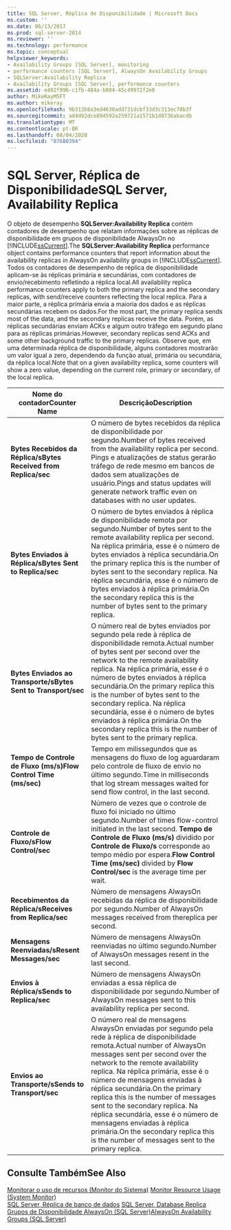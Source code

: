 ```yaml
---
title: SQL Server, Réplica de Disponibilidade | Microsoft Docs
ms.custom: ''
ms.date: 06/13/2017
ms.prod: sql-server-2014
ms.reviewer: ''
ms.technology: performance
ms.topic: conceptual
helpviewer_keywords:
- Availability Groups [SQL Server], monitoring
- performance counters [SQL Server], AlwaysOn Availability Groups
- SQLServer:Availability Replica
- Availability Groups [SQL Server], performance counters
ms.assetid: e402f996-c1fb-484a-b804-45c49972f2e0
author: MikeRayMSFT
ms.author: mikeray
ms.openlocfilehash: 9b313b8a3ed4630add731dcbf33d3c313ec78b3f
ms.sourcegitcommit: ad4d92dce894592a259721a1571b1d8736abacdb
ms.translationtype: MT
ms.contentlocale: pt-BR
ms.lasthandoff: 08/04/2020
ms.locfileid: "87680394"
---
```

# <a name="sql-server-availability-replica"></a><span data-ttu-id="040a1-102">SQL Server, Réplica de Disponibilidade</span><span class="sxs-lookup"><span data-stu-id="040a1-102">SQL Server, Availability Replica</span></span>
  <span data-ttu-id="040a1-103">O objeto de desempenho **SQLServer:Availability Replica** contém contadores de desempenho que relatam informações sobre as réplicas de disponibilidade em grupos de disponibilidade AlwaysOn no [!INCLUDE[ssCurrent](../../includes/sscurrent-md.md)].</span><span class="sxs-lookup"><span data-stu-id="040a1-103">The **SQLServer:Availability Replica** performance object contains performance counters that report information about the availability replicas in AlwaysOn availability groups in [!INCLUDE[ssCurrent](../../includes/sscurrent-md.md)].</span></span> <span data-ttu-id="040a1-104">Todos os contadores de desempenho de réplica de disponibilidade aplicam-se às réplicas primária e secundárias, com contadores de envio/recebimento refletindo a réplica local.</span><span class="sxs-lookup"><span data-stu-id="040a1-104">All availability replica performance counters apply to both the primary replica and the secondary replicas, with send/receive counters reflecting the local replica.</span></span> <span data-ttu-id="040a1-105">Para a maior parte, a réplica primária envia a maioria dos dados e as réplicas secundárias recebem os dados.</span><span class="sxs-lookup"><span data-stu-id="040a1-105">For the most part, the primary replica sends most of the data, and the secondary replicas receive the data.</span></span> <span data-ttu-id="040a1-106">Porém, as réplicas secundárias enviam ACKs e algum outro tráfego em segundo plano para as réplicas primárias.</span><span class="sxs-lookup"><span data-stu-id="040a1-106">However, secondary replicas send ACKs and some other background traffic to the primary replicas.</span></span> <span data-ttu-id="040a1-107">Observe que, em uma determinada réplica de disponibilidade, alguns contadores mostrarão um valor igual a zero, dependendo da função atual, primária ou secundária, da réplica local.</span><span class="sxs-lookup"><span data-stu-id="040a1-107">Note that on a given availability replica, some counters will show a zero value, depending on the current role, primary or secondary, of the local replica.</span></span>  
  
|<span data-ttu-id="040a1-108">Nome do contador</span><span class="sxs-lookup"><span data-stu-id="040a1-108">Counter Name</span></span>|<span data-ttu-id="040a1-109">Descrição</span><span class="sxs-lookup"><span data-stu-id="040a1-109">Description</span></span>|  
|------------------|-----------------|  
|<span data-ttu-id="040a1-110">**Bytes Recebidos da Réplica/s**</span><span class="sxs-lookup"><span data-stu-id="040a1-110">**Bytes Received from Replica/sec**</span></span>|<span data-ttu-id="040a1-111">O número de bytes recebidos da réplica de disponibilidade por segundo.</span><span class="sxs-lookup"><span data-stu-id="040a1-111">Number of bytes received from the availability replica per second.</span></span> <span data-ttu-id="040a1-112">Pings e atualizações de status gerarão tráfego de rede mesmo em bancos de dados sem atualizações de usuário.</span><span class="sxs-lookup"><span data-stu-id="040a1-112">Pings and status updates will generate network traffic even on databases with no user updates.</span></span>|  
|<span data-ttu-id="040a1-113">**Bytes Enviados à Réplica/s**</span><span class="sxs-lookup"><span data-stu-id="040a1-113">**Bytes Sent to Replica/sec**</span></span>|<span data-ttu-id="040a1-114">O número de bytes enviados à réplica de disponibilidade remota por segundo.</span><span class="sxs-lookup"><span data-stu-id="040a1-114">Number of bytes sent to the remote availability replica per second.</span></span> <span data-ttu-id="040a1-115">Na réplica primária, esse é o número de bytes enviados à réplica secundária.</span><span class="sxs-lookup"><span data-stu-id="040a1-115">On the primary replica this is the number of bytes sent to the secondary replica.</span></span> <span data-ttu-id="040a1-116">Na réplica secundária, esse é o número de bytes enviados à réplica primária.</span><span class="sxs-lookup"><span data-stu-id="040a1-116">On the secondary replica this is the number of bytes sent to the primary replica.</span></span>|  
|<span data-ttu-id="040a1-117">**Bytes Enviados ao Transporte/s**</span><span class="sxs-lookup"><span data-stu-id="040a1-117">**Bytes Sent to Transport/sec**</span></span>|<span data-ttu-id="040a1-118">O número real de bytes enviados por segundo pela rede à réplica de disponibilidade remota.</span><span class="sxs-lookup"><span data-stu-id="040a1-118">Actual number of bytes sent per second over the network to the remote availability replica.</span></span> <span data-ttu-id="040a1-119">Na réplica primária, esse é o número de bytes enviados à réplica secundária.</span><span class="sxs-lookup"><span data-stu-id="040a1-119">On the primary replica this is the number of bytes sent to the secondary replica.</span></span> <span data-ttu-id="040a1-120">Na réplica secundária, esse é o número de bytes enviados à réplica primária.</span><span class="sxs-lookup"><span data-stu-id="040a1-120">On the secondary replica this is the number of bytes sent to the primary replica.</span></span>|  
|<span data-ttu-id="040a1-121">**Tempo de Controle de Fluxo (ms/s)**</span><span class="sxs-lookup"><span data-stu-id="040a1-121">**Flow Control Time (ms/sec)**</span></span>|<span data-ttu-id="040a1-122">Tempo em milissegundos que as mensagens do fluxo de log aguardaram pelo controle de fluxo de envio no último segundo.</span><span class="sxs-lookup"><span data-stu-id="040a1-122">Time in milliseconds that log stream messages waited for send flow control, in the last second.</span></span>|  
|<span data-ttu-id="040a1-123">**Controle de Fluxo/s**</span><span class="sxs-lookup"><span data-stu-id="040a1-123">**Flow Control/sec**</span></span>|<span data-ttu-id="040a1-124">Número de vezes que o controle de fluxo foi iniciado no último segundo.</span><span class="sxs-lookup"><span data-stu-id="040a1-124">Number of times flow-control initiated in the last second.</span></span> <span data-ttu-id="040a1-125">**Tempo de Controle de Fluxo (ms/s)** dividido por **Controle de Fluxo/s** corresponde ao tempo médio por espera.</span><span class="sxs-lookup"><span data-stu-id="040a1-125">**Flow Control Time (ms/sec)** divided by **Flow Control/sec** is the average time per wait.</span></span>|  
|<span data-ttu-id="040a1-126">**Recebimentos da Réplica/s**</span><span class="sxs-lookup"><span data-stu-id="040a1-126">**Receives from Replica/sec**</span></span>|<span data-ttu-id="040a1-127">Número de mensagens AlwaysOn recebidas da réplica de disponibilidade por segundo.</span><span class="sxs-lookup"><span data-stu-id="040a1-127">Number of AlwaysOn messages received from thereplica per second.</span></span>|  
|<span data-ttu-id="040a1-128">**Mensagens Reenviadas/s**</span><span class="sxs-lookup"><span data-stu-id="040a1-128">**Resent Messages/sec**</span></span>|<span data-ttu-id="040a1-129">Número de mensagens AlwaysOn reenviadas no último segundo.</span><span class="sxs-lookup"><span data-stu-id="040a1-129">Number of AlwaysOn messages resent in the last second.</span></span>|  
|<span data-ttu-id="040a1-130">**Envios à Réplica/s**</span><span class="sxs-lookup"><span data-stu-id="040a1-130">**Sends to Replica/sec**</span></span>|<span data-ttu-id="040a1-131">Número de mensagens AlwaysOn enviadas a essa réplica de disponibilidade por segundo.</span><span class="sxs-lookup"><span data-stu-id="040a1-131">Number of AlwaysOn messages sent to this availability replica per second.</span></span>|  
|<span data-ttu-id="040a1-132">**Envios ao Transporte/s**</span><span class="sxs-lookup"><span data-stu-id="040a1-132">**Sends to Transport/sec**</span></span>|<span data-ttu-id="040a1-133">O número real de mensagens AlwaysOn enviadas por segundo pela rede à réplica de disponibilidade remota.</span><span class="sxs-lookup"><span data-stu-id="040a1-133">Actual number of AlwaysOn messages sent per second over the network to the remote availability replica.</span></span> <span data-ttu-id="040a1-134">Na réplica primária, esse é o número de mensagens enviadas à réplica secundária.</span><span class="sxs-lookup"><span data-stu-id="040a1-134">On the primary replica this is the number of messages sent to the secondary replica.</span></span> <span data-ttu-id="040a1-135">Na réplica secundária, esse é o número de mensagens enviadas à réplica primária.</span><span class="sxs-lookup"><span data-stu-id="040a1-135">On the secondary replica this is the number of messages sent to the primary replica.</span></span>|  
  
## <a name="see-also"></a><span data-ttu-id="040a1-136">Consulte Também</span><span class="sxs-lookup"><span data-stu-id="040a1-136">See Also</span></span>  
 <span data-ttu-id="040a1-137">[Monitorar o uso de recursos &#40;Monitor do Sistema&#41;](monitor-resource-usage-system-monitor.md) </span><span class="sxs-lookup"><span data-stu-id="040a1-137">[Monitor Resource Usage &#40;System Monitor&#41;](monitor-resource-usage-system-monitor.md) </span></span>  
 <span data-ttu-id="040a1-138">[SQL Server, Réplica de banco de dados](sql-server-database-replica.md) </span><span class="sxs-lookup"><span data-stu-id="040a1-138">[SQL Server, Database Replica](sql-server-database-replica.md) </span></span>  
 [<span data-ttu-id="040a1-139">Grupos de Disponibilidade AlwaysOn (SQL Server)</span><span class="sxs-lookup"><span data-stu-id="040a1-139">AlwaysOn Availability Groups (SQL Server)</span></span>](../../database-engine/availability-groups/windows/always-on-availability-groups-sql-server.md)  
  
  
